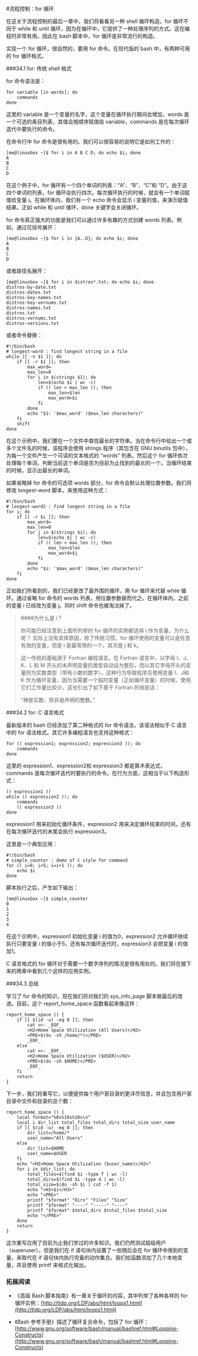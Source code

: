 #流程控制：for 循环

在这关于流程控制的最后一章中，我们将看看另一种 shell 循环构造。for 循环不同于 while 和 until 循环，因为在循环中，它提供了一种处理序列的方式。这在编程时非常有用。因此在 bash 脚本中，for 循环是非常流行的构造。

实现一个 for 循环，很自然的，要用 for 命令。在现代版的 bash 中，有两种可用的 for 循环格式。

###34.1 for: 传统 shell 格式


for 命令语法是：

```
for variable [in words]; do
    commands
done
```

这里的 variable 是一个变量的名字，这个变量在循环执行期间会增加，words 是一个可选的条目列表，其值会按顺序赋值给 variable，commands 是在每次循环迭代中要执行的命令。

在命令行中 for 命令是很有用的。我们可以很容易的说明它是如何工作的：

```
[me@linuxbox ~]$ for i in A B C D; do echo $i; done
A
B
C
D
```

在这个例子中，for 循环有一个四个单词的列表：“A”、“B”、“C”和 “D”。由于这四个单词的列表，for 循环会执行四次。每次循环执行的时候，就会有一个单词赋值给变量 i。在循环体内，我们有一个 echo 命令会显示 i 变量的值，来演示赋值结果。正如 while 和 until 循环，done 关键字会关闭循环。

for 命令真正强大的功能是我们可以通过许多有趣的方式创建 words 列表。例如，通过花括号展开：

```
[me@linuxbox ~]$ for i in {A..D}; do echo $i; done
A
B
C
D
```

或者路径名展开：

```
[me@linuxbox ~]$ for i in distros*.txt; do echo $i; done
distros-by-date.txt
distros-dates.txt
distros-key-names.txt
distros-key-vernums.txt
distros-names.txt
distros.txt
distros-vernums.txt
distros-versions.txt
```

或者命令替换：

```
#!/bin/bash
# longest-word : find longest string in a file
while [[ -n $1 ]]; do
    if [[ -r $1 ]]; then
        max_word=
        max_len=0
        for i in $(strings $1); do
            len=$(echo $i | wc -c)
            if (( len > max_len )); then
                max_len=$len
                max_word=$i
            fi
        done
        echo "$1: '$max_word' ($max_len characters)"
    fi
    shift
done
```

在这个示例中，我们要在一个文件中查找最长的字符串。当在命令行中给出一个或多个文件名的时候，该程序会使用 strings 程序（其包含在 GNU binutils 包中），为每一个文件产生一个可读的文本格式的 “words” 列表。然后这个 for 循环依次处理每个单词，判断当前这个单词是否为目前为止找到的最长的一个。当循环结束的时候，显示出最长的单词。

如果省略掉 for 命令的可选项 words 部分，for 命令会默认处理位置参数。我们将修改 longest-word 脚本，来使用这种方式：

```
#!/bin/bash
# longest-word2 : find longest string in a file
for i; do
    if [[ -r $i ]]; then
        max_word=
        max_len=0
        for j in $(strings $i); do
            len=$(echo $j | wc -c)
            if (( len > max_len )); then
                max_len=$len
                max_word=$j
            fi
        done
        echo "$i: '$max_word' ($max_len characters)"
    fi
done
```

正如我们所看到的，我们已经更改了最外围的循环，用 for 循环来代替 while 循环。通过省略 for 命令的 words 列表，用位置参数替而代之。在循环体内，之前的变量 i 已经改为变量 j。同时 shift 命令也被淘汰掉了。


> ####为什么是 i？
>
> 你可能已经注意到上面所列举的 for 循环的实例都选择 i 作为变量。为什么呢？ 实际上没有具体原因，除了传统习惯。for 循环使用的变量可以是任意有效的变量，但是 i 是最常用的一个，其次是 j 和 k。
>
> 这一传统的基础源于 Fortran 编程语言。在 Fortran 语言中，以字母 I、J、K、L 和 M 开头的未声明变量的类型自动设为整形，而以其它字母开头的变量则为实数类型（带有小数的数字）。这种行为导致程序员使用变量 I、J和 K 作为循环变量，因为当需要一个临时变量（正如循环变量）的时候，使用它们工作量比较少。这也引出了如下基于 Fortran 的俏皮话：
>
> “神是实数，除非是声明的整数。”

###34.2 for: C 语言格式

最新版本的 bash 已经添加了第二种格式的 for 命令语法，该语法相似于 C 语言中的 for 语法格式。其它许多编程语言也支持这种格式：

```
for (( expression1; expression2; expression3 )); do
    commands  
done
```

这里的 expression1、expression2和 expression3 都是算术表达式，commands 是每次循环迭代时要执行的命令。在行为方面，这相当于以下构造形式：

```
(( expression1 ))
while (( expression2 )); do
    commands
    (( expression3 ))
done
```

expression1 用来初始化循环条件，expression2 用来决定循环结束的时间，还有在每次循环迭代的末尾会执行 expression3。

这里是一个典型应用：

```
#!/bin/bash
# simple_counter : demo of C style for command
for (( i=0; i<5; i=i+1 )); do
    echo $i
done
```

脚本执行之后，产生如下输出：

```
[me@linuxbox ~]$ simple_counter
0
1
2
3
4
```

在这个示例中，expression1 初始化变量 i 的值为0，expression2 允许循环继续执行只要变量 i 的值小于5，还有每次循环迭代时，expression3 会把变量 i 的值加1。

C 语言格式的 for 循环对于需要一个数字序列的情况是很有用处的。我们将在接下来的两章中看到几个这样的应用实例。

###34.3 总结

学习了 for 命令的知识，现在我们将对我们的 sys_info_page 脚本做最后的改进。目前，这个 report_home_space 函数看起来像这样：

```
report_home_space () {
    if [[ $(id -u) -eq 0 ]]; then
        cat <<- _EOF_
        <H2>Home Space Utilization (All Users)</H2>
        <PRE>$(du -sh /home/*)</PRE>
        _EOF_
    else
        cat <<- _EOF_
        <H2>Home Space Utilization ($USER)</H2>
        <PRE>$(du -sh $HOME)</PRE>
        _EOF_
    fi
    return
}
```

下一步，我们将重写它，以便提供每个用户家目录的更详尽信息，并且包含用户家目录中文件和目录的总个数：

```
report_home_space () {
    local format="%8s%10s%10s\n"
    local i dir_list total_files total_dirs total_size user_name
    if [[ $(id -u) -eq 0 ]]; then
        dir_list=/home/*
        user_name="All Users"
    else
        dir_list=$HOME
        user_name=$USER
    fi
    echo "<H2>Home Space Utilization ($user_name)</H2>"
    for i in $dir_list; do
        total_files=$(find $i -type f | wc -l)
        total_dirs=$(find $i -type d | wc -l)
        total_size=$(du -sh $i | cut -f 1)
        echo "<H3>$i</H3>"
        echo "<PRE>"
        printf "$format" "Dirs" "Files" "Size"
        printf "$format" "----" "-----" "----"
        printf "$format" $total_dirs $total_files $total_size
        echo "</PRE>"
    done
    return
}
```

这次重写应用了目前为止我们学过的许多知识。我们仍然测试超级用户（superuser），但是我们在 if 语句块内设置了一些随后会在 for 循环中用到的变量，来取代在 if 语句块内执行完备的动作集合。我们给函数添加了几个本地变量，并且使用 printf 来格式化输出。

### 拓展阅读

* 《高级 Bash 脚本指南》有一章关于循环的内容，其中列举了各种各样的 for 循环实例：[http://tldp.org/LDP/abs/html/loops1.html](http://tldp.org/LDP/abs/html/loops1.html)


* 《Bash 参考手册》描述了循环复合命令，包括了 for 循环：[http://www.gnu.org/software/bash/manual/bashref.html#Looping-Constructs](http://www.gnu.org/software/bash/manual/bashref.html#Looping-Constructs)

<br />
<br />
